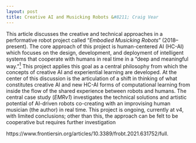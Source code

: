 ```yaml
---
layout: post
title: Creative AI and Musicking Robots &#8211; Craig Vear
---
```

<p>This article discusses the creative and technical approaches in a performative robot project called “<em>Embodied Musicking Robots</em>” (2018–present). The core approach of this project is human-centered AI (HC-AI) which focuses on the design, development, and deployment of intelligent systems that cooperate with humans in real time in a “deep and meaningful way.”<a href="https://www.frontiersin.org/articles/10.3389/frobt.2021.631752/full#fn1"><sup>1</sup></a> This project applies this goal as a central philosophy from which the concepts of creative AI and experiential learning are developed. At the center of this discussion is the articulation of a shift in thinking of what constitutes creative AI and new HC-AI forms of computational learning from inside the flow of the shared experience between robots and humans. The central case study (<em>EMRv1</em>) investigates the technical solutions and artistic potential of AI-driven robots co-creating with an improvising human musician (the author) in real time. This project is ongoing, currently at v4, with limited conclusions; other than this, the approach can be felt to be cooperative but requires further investigation</p>



<p>https://www.frontiersin.org/articles/10.3389/frobt.2021.631752/full.</p>
